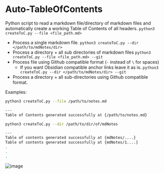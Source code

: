 # Auto-TableOfContents
Python script to read a markdown file/directory of markdown files and automatically create a working Table of Contents of all headers.
`python3 createToC.py --file <file_path.md>`
- Process a single markdown file.
`python3 createToC.py --dir </path/to/mdNotes/dir>`
- Process a directory + all sub directories of markdown files
`python3 createToC.py --file <file_path.md> --git`
- Process file using Github compatible format (`-` instead of `\` for spaces)
  - If you want Obsidian compatible anchor links leave it as is.
`python3 createToC.py --dir </path/to/mdNotes/dir> --git`
- Process a directory + all sub-directories using Github compatible format. 

Examples:


```bash
python3 createToC.py --file /path/to/notes.md

---
Table of Contents generated successfully at {/path/to/notes.md}
```

```bash
python3 createToC.py --dir /path/to/dir/of/mdNotes

---
Table of contents generated successfully at {mdNotes/....}
Table of contents generated successfully at {mdNotes/1....}
.
.
.
```
![image](https://github.com/supaaasuge/Auto-TableOfContents/assets/158092262/a05f9a9c-a924-465f-80b0-bf6411485a63)

